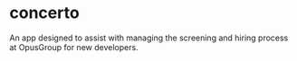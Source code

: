 # concerto

An app designed to assist with managing the screening and hiring process at OpusGroup for new developers.  
